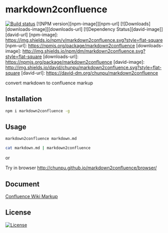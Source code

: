 markdown2confluence
===

[![Build status][travis-image]][travis-url]
[![NPM version][npm-image]][npm-url]
[![Downloads][downloads-image]][downloads-url]
[![Dependency Status][david-image]][david-url]
[npm-image]: https://img.shields.io/npm/v/markdown2confluence.svg?style=flat-square
[npm-url]: https://npmjs.org/package/markdown2confluence
[downloads-image]: http://img.shields.io/npm/dm/markdown2confluence.svg?style=flat-square
[downloads-url]: https://npmjs.org/package/markdown2confluence
[david-image]: http://img.shields.io/david/chunpu/markdown2confluence.svg?style=flat-square
[david-url]: https://david-dm.org/chunpu/markdown2confluence


convert markdown to confluence markup

Installation
---

```sh
npm i markdown2confluence -g
```

Usage
---

```sh
markdown2confluence markdown.md
```

```sh
cat markdown.md | markdown2confluence
```

or

Try in browser <http://chunpu.github.io/markdown2confluence/browser/>

Document
---

[Confluence Wiki Markup](https://confluence.atlassian.com/display/CONF42/Confluence+Wiki+Markup)

License
---

[![License][license-image]][license-url]

[travis-image]: https://img.shields.io/travis/chunpu/markdown2confluence.svg?style=flat-square
[travis-url]: https://travis-ci.org/chunpu/markdown2confluence
[license-image]: http://img.shields.io/npm/l/markdown2confluence.svg?style=flat-square
[license-url]: #
